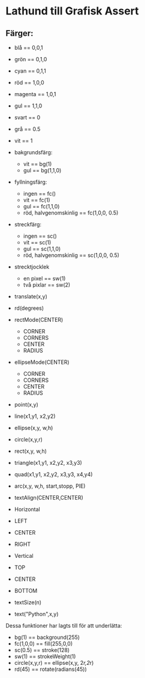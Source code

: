 # Lathund till Grafisk Assert

## Färger:    
* blå == 0,0,1
* grön == 0,1,0
* cyan == 0,1,1
* röd == 1,0,0
* magenta == 1,0,1
* gul == 1,1,0
* svart == 0
* grå == 0.5
* vit == 1

* bakgrundsfärg:
  * vit == bg(1)    
  * gul == bg(1,1,0)       
* fyllningsfärg:
  * ingen == fc()   
  * vit == fc(1)  
  * gul == fc(1,1,0)  
  * röd, halvgenomskinlig == fc(1,0,0, 0.5)    
* streckfärg:
  * ingen == sc()
  * vit == sc(1)
  * gul == sc(1,1,0)      
  * röd, halvgenomskinlig == sc(1,0,0, 0.5)
* strecktjocklek
  * en pixel == sw(1)                                 
  * två pixlar == sw(2)                                 

* translate(x,y)         
* rd(degrees)                                                
* rectMode(CENTER)          
  * CORNER
  * CORNERS
  * CENTER
  * RADIUS
* ellipseMode(CENTER)
  * CORNER
  * CORNERS
  * CENTER
  * RADIUS

* point(x,y)  
* line(x1,y1, x2,y2)  
* ellipse(x,y, w,h)
* circle(x,y,r)                                              
* rect(x,y, w,h)
* triangle(x1,y1, x2,y2, x3,y3)
* quad(x1,y1, x2,y2, x3,y3, x4,y4)  
* arc(x,y, w,h, start,stopp, PIE)  

* textAlign(CENTER,CENTER)
 * Horizontal
  * LEFT
  * CENTER
  * RIGHT
 * Vertical
  * TOP
  * CENTER
  * BOTTOM
* textSize(n)
* text("Python",x,y)

Dessa funktioner har lagts till för att underlätta:

  * bg(1) == background(255) 
  *  fc(1,0,0) == fill(255,0,0)
  * sc(0.5) == stroke(128)
  * sw(1) == strokeWeight(1)
  * circle(x,y,r) == ellipse(x,y, 2*r,2*r)
  * rd(45) == rotate(radians(45))
